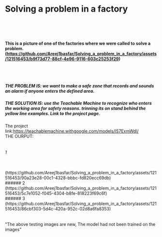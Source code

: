 # Solving a problem in a factory<br><br><br>

#### This is a picture of one of the factories where we were called to solve a problem.<br>(https://github.com/Areej1basfar/Solving_a_problem_in_a_factory/assets/121516453/b9f73d77-88cf-4e96-9116-603c25253f29)
<br><br>
##### THE PROBLEM IS: we want to make a safe zone that records and sounds an alarm if anyone enters the defined area.
##### THE SOLUTION IS: use the Teachable Machine to recognize who enters the working area for safety reasons. trinning its on stand behind the yellow line examples. Link to the project page.<br>
The project link:https://teachablemachine.withgoogle.com/models/lS7ExmWdl/
<br>
THE OURPUT:
<br><br>
###### 1
<br>
(https://github.com/Areej1basfar/Solving_a_problem_in_a_factory/assets/121516453/90a23e28-00c1-4328-bbbc-fd820ecc69db)
<br>
###### 2
<br>
(https://github.com/Areej1basfar/Solving_a_problem_in_a_factory/assets/121516453/5c7e1052-f045-4304-b8fe-818223f69c6f)
<br>
###### 3
<br>
(https://github.com/Areej1basfar/Solving_a_problem_in_a_factory/assets/121516453/86cbf303-5d4c-420a-952c-02d8a6fa8353)
<br><br><br>
"The above testing images are new, The model had not been trained on the images"


